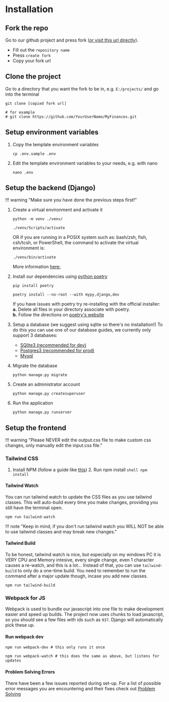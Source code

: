 # Installation

## Fork the repo

Go to our github project and press fork ([or visit this url directly](https://github.com/TreyWW/MyFinances/fork)).

- Fill out the `repository name`
- Press `create fork`
- Copy your fork url

## Clone the project

Go to a directory that you want the fork to be in, e.g. `E:/projects/` and go into the terminal

```shell
git clone [copied fork url]

# for example
# git clone https://github.com/YourUserName/MyFinances.git
```

## Setup environment variables

1. Copy the template environment variables
    ```shell
    cp .env.sample .env
    ```
2. Edit the template environment variables to your needs, e.g. with nano
    ```shell
   nano .env
    ```

## Setup the backend (Django)

!!! warning "Make sure you have done the previous steps first!"


1. Create a virtual environment and activate it

	```shell
	python -m venv ./venv/

 	./venv/Scripts/activate
	```
    OR if you are running in a POSIX system such as: bash/zsh, fish, csh/tcsh, or PowerShell, the command to activate the virtual environment is:

    ```shell
    ./venv/bin/activate
    ```
    More information [here:](https://docs.python.org/3/library/venv.html)  

2. Install our dependencies using [python poetry](https://python-poetry.org/docs/#installing-manually)
   ```shell
   pip install poetry

   poetry install --no-root --with mypy,django,dev
   ```
   If you have issues with poetry try re-installing with the official installer: <br  />
    **a.** Delete all files in your directory associate with poetry. <br  />
    **b.** Follow the directions on [poetry's website]( https://python-poetry.org/docs/#installing-with-the-official-installer) 


3. Setup a database (we suggest using sqlite so there's no installation!)
   To do this you can use one of our database guides, we currently only support 3 databases:
   	- [SQlite3 (recommended for dev)](./databases/sqlite.md)
   	- [Postgres3 (recommended for prod)](./databases/postgres.md)
   	- [Mysql](./databases/mysql.md)

4. Migrate the database
    ```shell
    python manage.py migrate
    ```
5.  Create an administrator account
    ```shell
    python manage.py createsuperuser
    ```

6. Run the application
    ```shell
    python manage.py runserver
    ```

## Setup the frontend

!!! warning "Please NEVER edit the output.css file to make custom css changes, only manually edit the input.css file."

### Tailwind CSS

1. Install NPM (follow a guide like [this](https://docs.npmjs.com/downloading-and-installing-node-js-and-npm))
   2. Run npm install
       ```shell
       npm install
       ```

#### Tailwind Watch

You can run tailwind watch to update the CSS files as you use tailwind classes. This will auto-build every time you make
changes, providing you still have the terminal open.

```shell
npm run tailwind-watch
```

!!! note "Keep in mind, if you don't run tailwind watch you WILL NOT be able to use tailwind classes and may break new changes."

#### Tailwind Build

To be honest, tailwind watch is nice, but especially on my windows PC it is VERY CPU and Memory intesive, every single change,
even 1 character causes a re-watch, and this is a lot... Instead of that, you can use `tailwind-build` to only do a one-time
build. You need to remember to run the command after a major update though, incase you add new classes.

```shell
npm run tailwind-build
```

### Webpack for JS

Webpack is used to bundle our javascript into one file to make development easier and speed up builds. The project now uses
chunks to load javascript, so you should see a few files with ids such as `937`. Django will automatically pick these up.


#### Run webpack dev

```shell
npm run webpack-dev # this only runs it once

npm run webpack-watch # this does the same as above, but listens for updates
```

#### Problem Solving Errors
There have been a few issues reported during set-up.  For a list of possible error messages you are encountering and their fixes check out [Problem Solving](../debugging/)
